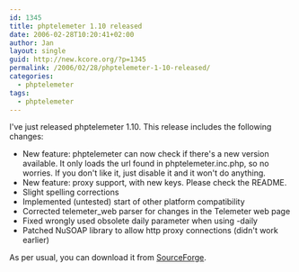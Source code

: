 ```yaml
---
id: 1345
title: phptelemeter 1.10 released
date: 2006-02-28T10:20:41+02:00
author: Jan
layout: single
guid: http://new.kcore.org/?p=1345
permalink: /2006/02/28/phptelemeter-1-10-released/
categories:
  - phptelemeter
tags:
  - phptelemeter
---
```

I've just released phptelemeter 1.10. This release includes the following changes:

  * New feature: phptelemeter can now check if there's a new version available. It only loads the url found in phptelemeter.inc.php, so no worries. If you don't like it, just disable it and it won't do anything.
  * New feature: proxy support, with new keys. Please check the README.
  * Slight spelling corrections
  * Implemented (untested) start of other platform compatibility
  * Corrected telemeter_web parser for changes in the Telemeter web page
  * Fixed wrongly used obsolete daily parameter when using -daily
  * Patched NuSOAP library to allow http proxy connections (didn't work earlier)

As per usual, you can download it from <a href="http://sourceforge.net/projects/phptelemeter" target="_blank">SourceForge</a>.